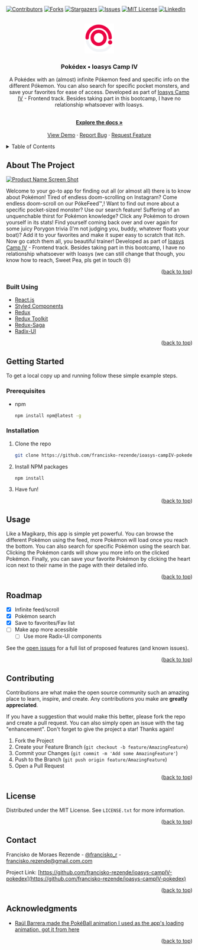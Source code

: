 <div id="top"></div>
<!--
*** Thanks for checking out the Best-README-Template. If you have a suggestion
*** that would make this better, please fork the repo and create a pull request
*** or simply open an issue with the tag "enhancement".
*** Don't forget to give the project a star!
*** Thanks again! Now go create something AMAZING! :D
-->

<!-- PROJECT SHIELDS -->
<!--
*** I'm using markdown "reference style" links for readability.
*** Reference links are enclosed in brackets [ ] instead of parentheses ( ).
*** See the bottom of this document for the declaration of the reference variables
*** for contributors-url, forks-url, etc. This is an optional, concise syntax you may use.
*** https://www.markdownguide.org/basic-syntax/#reference-style-links
-->

[![Contributors][contributors-shield]][contributors-url]
[![Forks][forks-shield]][forks-url]
[![Stargazers][stars-shield]][stars-url]
[![Issues][issues-shield]][issues-url]
[![MIT License][license-shield]][license-url]
[![LinkedIn][linkedin-shield]][linkedin-url]

<!-- PROJECT LOGO -->
<br />
<div align="center">
  <a href="https://github.com/francisko-rezende/ioasys-campIV-pokedex">
    <img src="public/android-chrome-192x192.png" alt="Logo" width="80" height="80">
  </a>

<h3 align="center">Pokédex • Ioasys Camp IV</h3>

 <p align="center">
 A Pokédex with an (almost) infinite Pókemon feed and specific info on the different Pókemon. You can also search for specific pocket monsters, and save your favorites for ease of access. Developed as part of <a href="https://camp.ioasys.com.br/">Ioasys Camp IV</a> - Frontend track. Besides taking part in this bootcamp, I have no relationship whatsoever with Ioasys.
 </p>
  <p align="center">
    <br />
    <a href="https://github.com/francisko-rezende/ioasys-campIV-pokedex"><strong>Explore the docs »</strong></a>
    <br />
    <br />
    <a href="https://github.com/francisko-rezende/ioasys-campIV-pokedex">View Demo</a>
    ·
    <a href="https://github.com/francisko-rezende/ioasys-campIV-pokedex/issues">Report Bug</a>
    ·
    <a href="https://github.com/francisko-rezende/ioasys-campIV-pokedex/issues">Request Feature</a>
  </p>
</div>

<!-- TABLE OF CONTENTS -->
<details>
  <summary>Table of Contents</summary>
  <ol>
    <li>
      <a href="#about-the-project">About The Project</a>
      <ul>
        <li><a href="#built-with">Built With</a></li>
      </ul>
    </li>
    <li>
      <a href="#getting-started">Getting Started</a>
      <ul>
        <li><a href="#prerequisites">Prerequisites</a></li>
        <li><a href="#installation">Installation</a></li>
      </ul>
    </li>
    <li><a href="#usage">Usage</a></li>
    <li><a href="#roadmap">Roadmap</a></li>
    <li><a href="#contributing">Contributing</a></li>
    <li><a href="#license">License</a></li>
    <li><a href="#contact">Contact</a></li>
    <li><a href="#acknowledgments">Acknowledgments</a></li>
  </ol>
</details>

<!-- ABOUT THE PROJECT -->

## About The Project

[![Product Name Screen Shot][product-screenshot]](https://example.com)

Welcome to your go-to app for finding out all (or almost all) there is to know about Pokémon! Tired of endless doom-scrolling on Instagram? Come endless doom-scroll on our PókeFeed™,! Want to find out more about a specific pocket-sized monster? Use our search feature! Suffering of an unquenchable thirst for Pokémon knowledge? Click any Pokémon to drown yourself in its stats! Find yourself coming back over and over again for some juicy Porygon trivia (I'm not judging you, buddy, whatever floats your boat)? Add it to your favorites and make it super easy to scratch that itch. Now go catch them all, you beautiful trainer! Developed as part of [Ioasys Camp IV](https://camp.ioasys.com.br/) - Frontend track. Besides taking part in this bootcamp, I have no relationship whatsoever with Ioasys (we can still change that though, you know how to reach, Sweet Pea, pls get in touch :cry:)

<!-- Here's a blank template to get started: To avoid retyping too much info. Do a search and replace with your text editor for the following: `francisko-rezende`, `ioasys-campIV-pokedex`, `francisko_r`, `francisko-rezende`, `gmail.com`, `francisko.rezende`, `Pokédex • Ioasys Camp IV`, `This is your go-to app for finding out all (or almost all) there is to know about Pokémon! Tired of endless doom-scrolling on Instagram? Come endless doom-scroll our Pókemon feed! Want to find out more about a specific pocket-sized monster? Use our search feature! Suffering of an unquenchable thirst for Pokémon knowledge? Click any Pokémon to drown yourself in its stats! Find yourself coming back over and over again for some juicy Snorlax facts (I'm not judging you, buddy, whatever floats your boat)? Add it to your favorites and make it super easy to scratch that itch. No go catch them all, you beautiful trainer! ` -->

<p align="right">(<a href="#top">back to top</a>)</p>

### Built Using

- [React.js](https://reactjs.org/)
- [Styled Components](https://styled-components.com/)
- [Redux](https://redux.js.org/)
- [Redux Toolkit](https://redux-toolkit.js.org/)
- [Redux-Saga](https://redux-saga.js.org/)
- [Radix-UI](https://www.radix-ui.com/)

<p align="right">(<a href="#top">back to top</a>)</p>

<!-- GETTING STARTED -->

## Getting Started

To get a local copy up and running follow these simple example steps.

### Prerequisites

- npm
  ```sh
  npm install npm@latest -g
  ```

### Installation

1. Clone the repo
   ```sh
   git clone https://github.com/francisko-rezende/ioasys-campIV-pokedex.git
   ```
2. Install NPM packages
   ```sh
   npm install
   ```
3. Have fun!

<p align="right">(<a href="#top">back to top</a>)</p>

<!-- USAGE EXAMPLES -->

## Usage

Like a Magikarp, this app is simple yet powerful. You can browse the different Pokémon using the feed, more Pokémon will load once you reach the bottom. You can also search for specific Pokémon using the search bar. Clicking the Pokémon cards will show you more info on the clicked Pokémon. Finally, you can save your favorite Pokémon by clicking the heart icon next to their name in the page with their detailed info.

<!-- _For more examples, please refer to the [Documentation](https://example.com)_ -->

<p align="right">(<a href="#top">back to top</a>)</p>

<!-- ROADMAP -->

## Roadmap

- [x] Infinite feed/scroll
- [x] Pokémon search
- [x] Save to favorites/Fav list
- [ ] Make app more acessible
  - [ ] Use more Radix-UI components

See the [open issues](https://github.com/francisko-rezende/ioasys-campIV-pokedex/issues) for a full list of proposed features (and known issues).

<p align="right">(<a href="#top">back to top</a>)</p>

<!-- CONTRIBUTING -->

## Contributing

Contributions are what make the open source community such an amazing place to learn, inspire, and create. Any contributions you make are **greatly appreciated**.

If you have a suggestion that would make this better, please fork the repo and create a pull request. You can also simply open an issue with the tag "enhancement".
Don't forget to give the project a star! Thanks again!

1. Fork the Project
2. Create your Feature Branch (`git checkout -b feature/AmazingFeature`)
3. Commit your Changes (`git commit -m 'Add some AmazingFeature'`)
4. Push to the Branch (`git push origin feature/AmazingFeature`)
5. Open a Pull Request

<p align="right">(<a href="#top">back to top</a>)</p>

<!-- LICENSE -->

## License

Distributed under the MIT License. See `LICENSE.txt` for more information.

<p align="right">(<a href="#top">back to top</a>)</p>

<!-- CONTACT -->

## Contact

Francisko de Moraes Rezende - [@francisko_r](https://twitter.com/francisko_r) - francisko.rezende@gmail.com.com

Project Link: [https://github.com/francisko-rezende/ioasys-campIV-pokedex](https://github.com/francisko-rezende/ioasys-campIV-pokedex)

<p align="right">(<a href="#top">back to top</a>)</p>

<!-- ACKNOWLEDGMENTS -->

## Acknowledgments

- [Raúl Barrera made the PokéBall animation I used as the app's loading animation, got it from here](https://codepen.io/raubaca/pen/obaZmG)

<p align="right">(<a href="#top">back to top</a>)</p>

<!-- MARKDOWN LINKS & IMAGES -->
<!-- https://www.markdownguide.org/basic-syntax/#reference-style-links -->

[contributors-shield]: https://img.shields.io/github/contributors/francisko-rezende/ioasys-campIV-pokedex.svg?style=for-the-badge
[contributors-url]: https://github.com/francisko-rezende/ioasys-campIV-pokedex/graphs/contributors
[forks-shield]: https://img.shields.io/github/forks/francisko-rezende/ioasys-campIV-pokedex.svg?style=for-the-badge
[forks-url]: https://github.com/francisko-rezende/ioasys-campIV-pokedex/network/members
[stars-shield]: https://img.shields.io/github/stars/francisko-rezende/ioasys-campIV-pokedex.svg?style=for-the-badge
[stars-url]: https://github.com/francisko-rezende/ioasys-campIV-pokedex/stargazers
[issues-shield]: https://img.shields.io/github/issues/francisko-rezende/ioasys-campIV-pokedex.svg?style=for-the-badge
[issues-url]: https://github.com/francisko-rezende/ioasys-campIV-pokedex/issues
[license-shield]: https://img.shields.io/github/license/francisko-rezende/ioasys-campIV-pokedex.svg?style=for-the-badge
[license-url]: https://github.com/francisko-rezende/ioasys-campIV-pokedex/blob/master/LICENSE.txt
[linkedin-shield]: https://img.shields.io/badge/-LinkedIn-black.svg?style=for-the-badge&logo=linkedin&colorB=555
[linkedin-url]: https://linkedin.com/in/francisko-rezende
[product-screenshot]: images/screenshot.png
